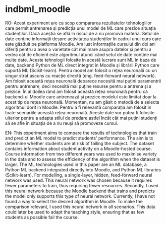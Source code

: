 # indbml_moodle
RO:
Acest experiment are ca scop compararea rezultatelor tehnologiilor care permit antrenarea și predicția unui model de ML care prezice situația studenților. Dacă aceștia se află în riscul de a nu promova materia. Setul de date conține informații despre activitatea studenților în cadrul unui curs care este găzduit pe platforma Moodle. Am luat informațiile cursului din doi ani diferiți pentru a avea o varietate cât mai mare asupra datelor și pentru a vedea cât de eficient este algoritmul atunci când setul de date conține mai multe date. 
Aceste tehnologii folosite în acestă lucrare sunt ML în baza de date, backend Python de ML direct integrat în Moodle și librării Python care suportă ML (Scikit-learn).
Pentru model am folosit o rețea neuronală cu un singur strat ascuns cu reacție directă (eng. feed-forward neural network).
Am folosit această rețea neuronală deoarece necesită mai puțini paramentrii pentru antrenare, deci necesită mai puține resurse pentru a antrena și a prezice. În al doilea rând am folosit această rețea neuronală pentru că backend-ul Moodle care antrenează și prezice modelul este limitat doar la acest tip de rețea neuronală. Momentan, nu am găsit o metodă de a selecta algoritmul dorit in Moodle. Pentru a fi relevantă comparația am folosit în toate scenariile această rețea neuronală.
Aceste date vor putea fi folosite ulterior pentru a adapta stilul de predare astfel încât cât mai puțini studenți să se afle în situația de a nu reuși să promoveze cursul.

EN:
This experiment aims to compare the results of technologies that train and predict an ML model to predict students' performance. The aim is to determine whether students are at risk of failing the subject. The dataset contains information about student activity on a Moodle-hosted course. Course information from two different years was used to maximise variety in the data and to assess the efficiency of the algorithm when the dataset is larger. The ML technologies used in this paper are an ML database, a Python ML backend integrated directly into Moodle, and Python ML libraries (Scikit-learn). For modelling, a single-layer, hidden, feed-forward neural network was used. This neural network was chosen because it requires fewer parameters to train, thus requiring fewer resources. Secondly, I used this neural network because the Moodle backend that trains and predicts the model only supports this type of neural network. Currently, I have not found a way to select the desired algorithm in Moodle. To make the comparison relevant, I used this neural network in all scenarios. This data could later be used to adapt the teaching style, ensuring that as few students as possible fail the course.
